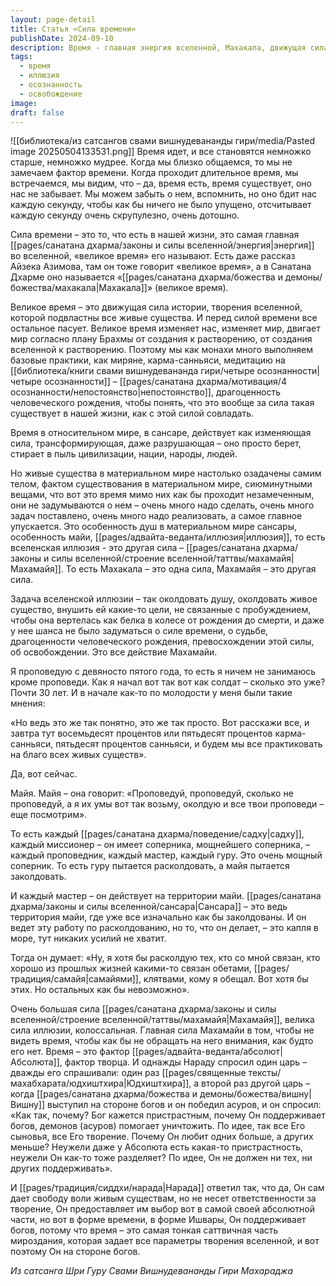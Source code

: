 ```yaml
---
layout: page-detail
title: Статья «Сила времени»
publishDate: 2024-09-10
description: Время - главная энергия вселенной, Махакала, движущая сила истории и творения, которой подвластны все. Махамайя - сила иллюзии, заставляющая забывать о времени и истинных целях, уводя в круговорот сансары. Работа садху - расколдовывать души, но сила майи велика. Лишь осознанность времени, его драгоценности и преодоление иллюзии ведут к освобождению и истинному пониманию бытия.
tags:
  - время
  - иллюзия
  - осознанность
  - освобождение
image: 
draft: false
---
```

![[библиотека/из сатсангов свами вишнудевананды гири/media/Pasted image 20250504133531.png]]
 Время идет, и все становятся немножко старше, немножко мудрее. Когда мы близко общаемся, то мы не замечаем фактор времени. Когда проходит длительное время, мы встречаемся, мы видим, что – да, время есть, время существует, оно нас не забывает. Мы можем забыть о нем, вспомнить, но оно бдит нас каждую секунду, чтобы как бы ничего не было упущено, отсчитывает каждую секунду очень скрупулезно, очень дотошно.

 Сила времени – это то, что есть в нашей жизни, это самая главная [[pages/санатана дхарма/законы и силы вселенной/энергия|энергия]] во вселенной, «великое время» его называют. Есть даже рассказ Айзека Азимова, там он тоже говорит «великое время», а в Санатана Дхарме оно называется «[[pages/санатана дхарма/божества и демоны/божества/махакала|Махакала]]» (великое время).

 Великое время – это движущая сила истории, творения вселенной, которой подвластны все живые существа. И перед силой времени все остальное пасует. Великое время изменяет нас, изменяет мир, двигает мир согласно плану Брахмы от создания к растворению, от создания вселенной к растворению. Поэтому мы как монахи много выполняем базовые практики, как миряне, карма-санньяси, медитацию на [[библиотека/книги свами вишнудевананда гири/четыре осознанности|четыре осознанности]] – [[pages/санатана дхарма/мотивация/4 осознанности/непостоянство|непостоянство]], драгоценность человеческого рождения, чтобы понять, что это вообще за сила такая существует в нашей жизни, как с этой силой совладать.

 Время в относительном мире, в сансаре, действует как изменяющая сила, трансформирующая, даже разрушающая – оно просто берет, стирает в пыль цивилизации, нации, народы, людей.

 Но живые существа в материальном мире настолько озадачены самим телом, фактом существования в материальном мире, сиюминутными вещами, что вот это время мимо них как бы проходит незамеченным, они не задумываются о нем – очень много надо сделать, очень много задач поставлено, очень много надо реализовать, а самое главное упускается. Это особенность душ в материальном мире сансары, особенность майи, [[pages/адвайта-веданта/иллюзия|иллюзия]], то есть вселенская иллюзия - это другая сила – [[pages/санатана дхарма/законы и силы вселенной/строение вселенной/таттвы/махамайя|Махамайя]]. То есть Махакала – это одна сила, Махамайя – это другая сила.

 Задача вселенской иллюзии – так околдовать душу, околдовать живое существо, внушить ей какие-то цели, не связанные с пробуждением, чтобы она вертелась как белка в колесе от рождения до смерти, и даже у нее шанса не было задуматься о силе времени, о судьбе, драгоценности человеческого рождения, превосхождении этой силы, об освобождении. Это все действие Махамайи.

 Я проповедую с девяносто пятого года, то есть я ничем не занимаюсь кроме проповеди. Как я начал вот так вот как солдат – сколько это уже? Почти 30 лет. И в начале как-то по молодости у меня были такие мнения:

 «Но ведь это же так понятно, это же так просто. Вот расскажи все, и завтра тут восемьдесят процентов или пятьдесят процентов карма-санньяси, пятьдесят процентов санньяси, и будем мы все практиковать на благо всех живых существ».

 Да, вот сейчас.

 Майя. Майя – она говорит: «Проповедуй, проповедуй, сколько не проповедуй, а я их умы вот так возьму, околдую и все твои проповеди – еще посмотрим».

 То есть каждый [[pages/санатана дхарма/поведение/садху|садху]], каждый миссионер – он имеет соперника, мощнейшего соперника, – каждый проповедник, каждый мастер, каждый гуру. Это очень мощный соперник. То есть гуру пытается расколдовать, а майя пытается заколдовать.

 И каждый мастер – он действует на территории майи. [[pages/санатана дхарма/законы и силы вселенной/сансара|Сансара]] – это ведь территория майи, где уже все изначально как бы заколдованы. И он ведет эту работу по расколдованию, но то, что он делает, – это капля в море, тут никаких усилий не хватит.

 Тогда он думает: «Ну, я хотя бы расколдую тех, кто со мной связан, кто хорошо из прошлых жизней какими-то связан обетами, [[pages/традиция/самайя|самайями]], клятвами, кому я обещал. Вот хотя бы этих. Но остальных как бы невозможно».

 Очень большая сила [[pages/санатана дхарма/законы и силы вселенной/строение вселенной/таттвы/махамайя|Махамайя]], велика сила иллюзии, колоссальная. Главная сила Махамайи в том, чтобы не видеть время, чтобы как бы не обращать на него внимания, как будто его нет. Время – это фактор [[pages/адвайта-веданта/абсолют|Абсолюта]], фактор творца. И однажды Нараду спросил один царь – дважды его спрашивали: один раз [[pages/священные тексты/махабхарата/юдхиштхира|Юдхиштхира]], а второй раз другой царь – когда [[pages/санатана дхарма/божества и демоны/божества/вишну|Вишну]] выступил на стороне богов и он победил асуров, и он спросил: «Как так, почему? Бог кажется пристрастным, почему Он поддерживает богов, демонов (асуров) помогает уничтожить. По идее, так все Его сыновья, все Его творение. Почему Он любит одних больше, а других меньше? Неужели даже у Абсолюта есть какая-то пристрастность, неужели Он как-то тоже разделяет? По идее, Он не должен ни тех, ни других поддерживать».

 И [[pages/традиция/сиддхи/нарада|Нарада]] ответил так, что да, Он сам дает свободу воли живым существам, но не несет ответственности за творение, Он предоставляет им выбор вот в самой своей абсолютной части, но вот в форме времени, в форме Ишвары, Он поддерживает богов, потому что время – это самая тонкая саттвичная часть мироздания, которая задает все параметры творения вселенной, и вот поэтому Он на стороне богов.

 *Из сатсанга Шри Гуру Свами Вишнудевананды Гири Махараджа*